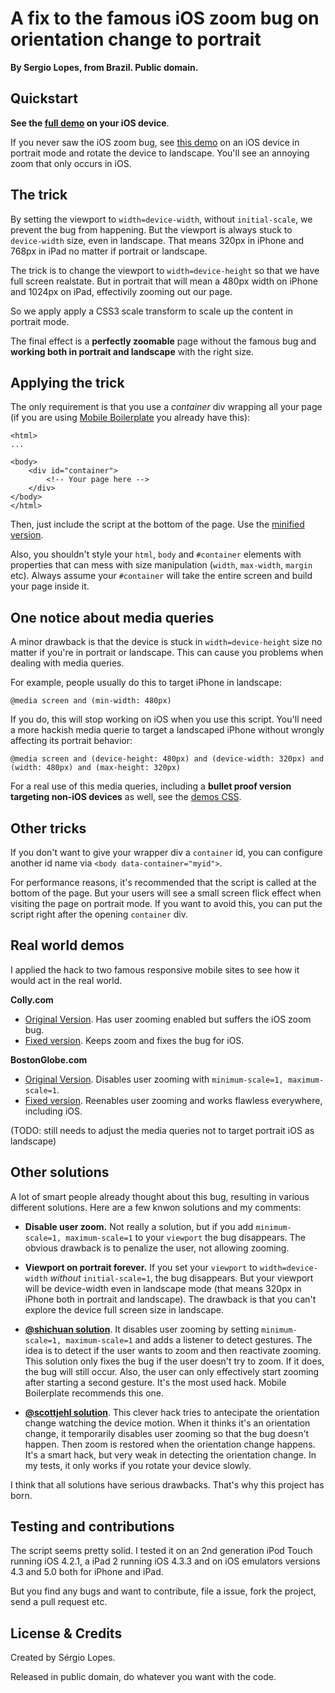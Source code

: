 A fix to the famous iOS zoom bug on orientation change to portrait
==================================================================

**By Sergio Lopes, from Brazil. Public domain.**

Quickstart
----------

**See the [full demo](http://sergiolopes.github.com/ios-zoom-bug-fix/demos/index.html) on your iOS device**.

If you never saw the iOS zoom bug, see [this demo](http://sergiolopes.github.com/ios-zoom-bug-fix/demos/bug.html) on an iOS device in portrait mode and rotate the device to landscape. You'll see an annoying zoom that only occurs in iOS.

The trick
---------

By setting the viewport to `width=device-width`, without `initial-scale`, we prevent the bug from happening. But the viewport is always stuck to `device-width` size, even in landscape. That means 320px in iPhone and 768px in iPad no matter if portrait or landscape.

The trick is to change the viewport to `width=device-height` so that we have full screen realstate. But in portrait that will mean a 480px width on iPhone and 1024px on iPad, effectivily zooming out our page.

So we apply apply a CSS3 scale transform to scale up the content in portrait mode.

The final effect is a **perfectly zoomable** page without the famous bug and **working both in portrait and landscape** with the right size.

Applying the trick
------------------

The only requirement is that you use a *container* div wrapping all your page (if you are using [Mobile Boilerplate](http://html5boilerplate.com/mobile) you already have this):

    <html>
    ...

    <body>
        <div id="container">
            <!-- Your page here -->
        </div>
    </body>
    </html>

Then, just include the script at the bottom of the page. Use the [minified version](http://sergiolopes.github.com/ios-zoom-bug-fix/demos/ios-zoom-bug-fix.min.js).

Also, you shouldn't style your `html`, `body` and `#container` elements with properties that can mess with size manipulation (`width`, `max-width`, `margin` etc). Always assume your `#container` will take the entire screen and build your page inside it.

One notice about media queries
------------------------------

A minor drawback is that the device is stuck in `width=device-height` size no matter if you're in portrait or landscape. This can cause you problems when dealing with media queries.

For example, people usually do this to target iPhone in landscape:

    @media screen and (min-width: 480px)

If you do, this will stop working on iOS when you use this script. You'll need a more hackish media querie to target a landscaped iPhone without wrongly affecting its portrait behavior:

    @media screen and (device-height: 480px) and (device-width: 320px) and (width: 480px) and (max-height: 320px)

For a real use of this media queries, including a **bullet proof version targeting non-iOS devices** as well, see the [demos CSS](https://github.com/sergiolopes/ios-zoom-bug-fix/blob/gh-pages/demos/style.css).

Other tricks
------------

If you don't want to give your wrapper div a `container` id, you can configure another id name via `<body data-container="myid">`.

For performance reasons, it's recommended that the script is called at the bottom of the page. But your users will see a small screen flick effect when visiting the page on portrait mode. If you want to avoid this, you can put the script right after the opening `container` div.

Real world demos
----------------

I applied the hack to two famous responsive mobile sites to see how it would act in the real world.

**Colly.com**

* [Original Version](http://colly.com/). Has user zooming enabled but suffers the iOS zoom bug.
* [Fixed version](http://sergiolopes.github.com/ios-zoom-bug-fix/demos/real-world/colly/index.html). Keeps zoom and fixes the bug for iOS.

**BostonGlobe.com**

* [Original Version](http://www.bostonglobe.com). Disables user zooming with `minimum-scale=1, maximum-scale=1`.
* [Fixed version](http://sergiolopes.github.com/ios-zoom-bug-fix/demos/real-world/bostonglobe/index.html). Reenables user zooming and works flawless everywhere, including iOS. 

(TODO: still needs to adjust the media queries not to target portrait iOS as landscape)

Other solutions
---------------

A lot of smart people already thought about this bug, resulting in various
different solutions. Here are a few knwon solutions and my comments:

* **Disable user zoom.** Not really a solution, but if you add `minimum-scale=1, maximum-scale=1` to your `viewport` the bug disappears. The obvious drawback is to penalize the user, not allowing zooming.

* **Viewport on portrait forever.** If you set your `viewport` to `width=device-width` *without* `initial-scale=1`, the bug disappears. But your viewport will be device-width even in landscape mode (that means 320px in iPhone both in portrait and landscape). The drawback is that you can't explore the device full screen size in landscape.

* **[@shichuan solution][1]**. It disables user zooming by setting `minimum-scale=1, maximum-scale=1` and adds a listener to detect gestures. The idea is to detect if the user wants to zoom and then reactivate zooming. This solution only fixes the bug if the user doesn't try to zoom. If it does, the bug will still occur. Also, the user can only effectively start zooming after starting a second gesture. It's the most used hack. Mobile Boilerplate recommends this one.

[1]: https://gist.github.com/901295

* **[@scottjehl solution][2]**. This clever hack tries to antecipate the orientation change watching the device motion. When it thinks it's an orientation change, it temporarily disables user zooming so that the bug doesn't happen. Then zoom is restored when the orientation change happens. It's a smart hack, but very weak in detecting the orientation change. In my tests, it only works if you rotate your device slowly.

[2]: https://github.com/scottjehl/iOS-Orientationchange-Fix

I think that all solutions have serious drawbacks. That's why this project has born.

Testing and contributions
-------------------------

The script seems pretty solid. I tested it on an 2nd generation iPod Touch running iOS 4.2.1, a iPad 2 running iOS 4.3.3 and on iOS emulators versions 4.3 and 5.0 both for iPhone and iPad.

But you find any bugs and want to contribute, file a issue, fork the project, send a pull request etc.

License & Credits
-----------------

Created by Sérgio Lopes. 

Released in public domain, do whatever you want with the code.
